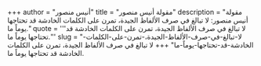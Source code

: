 +++
author = "أنيس منصور"
title = "مقولة أنيس منصور"
description = "مقولة أنيس منصور: لا تبالغ في صرف الألفاظ الجيدة، تمرن على الكلمات الخادشة قد تحتاجها يوماً ما."
quote = '''لا تبالغ في صرف الألفاظ الجيدة، تمرن على الكلمات الخادشة قد تحتاجها يوماً ما.'''
slug = "لا-تبالغ-في-صرف-الألفاظ-الجيدة،-تمرن-على-الكلمات-الخادشة-قد-تحتاجها-يوماً-ما"
+++
لا تبالغ في صرف الألفاظ الجيدة، تمرن على الكلمات الخادشة قد تحتاجها يوماً ما.
